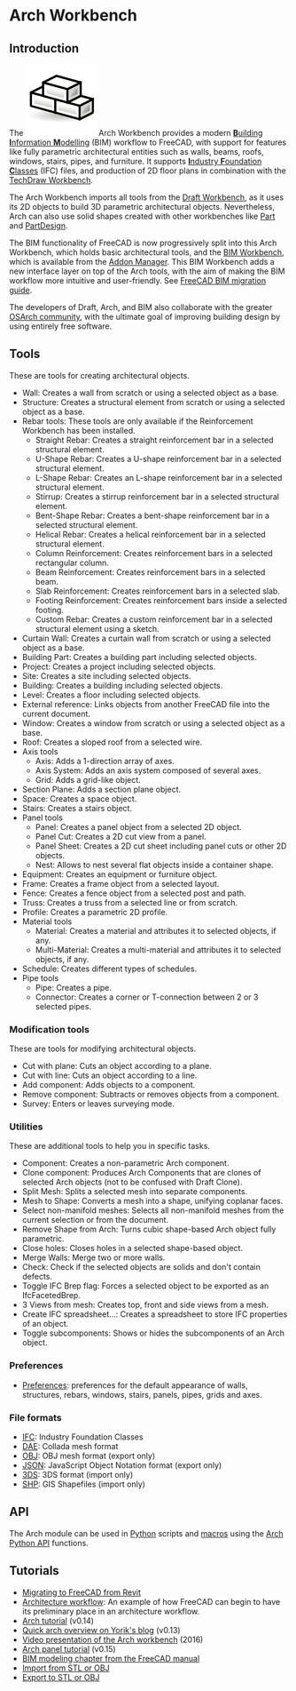 # Arch Workbench

## Introduction

The ![arch-workbench](./assets/workbench-arch.png) Arch Workbench provides a modern [**B**uilding **I**nformation **M**odelling](http://en.wikipedia.org/wiki/Building_Information_Modeling) (BIM) workflow to FreeCAD, with support for features like fully parametric architectural entities such as walls, beams, roofs, windows, stairs, pipes, and furniture. It supports [**I**ndustry **F**oundation **C**lasses](https://github.com/FreeCAD/FreeCAD-documentation-docusaurus/blob/main/src/pages/workbenches/arch-ifc.md) (IFC) files, and production of 2D floor plans in combination with the [TechDraw Workbench](docs\workbenches\techdraw.md).

The Arch Workbench imports all tools from the [Draft Workbench](docs\workbenches\draft.md), as it uses its 2D objects to build 3D parametric architectural objects. Nevertheless, Arch can also use solid shapes created with other workbenches like [Part](docs\workbenches\part.md) and [PartDesign](docs\workbenches\part-design.md).

The BIM functionality of FreeCAD is now progressively split into this Arch Workbench, which holds basic architectural tools, and the [BIM Workbench](https://wiki.freecad.org/BIM_Workbench), which is available from the [Addon Manager](https://wiki.freecad.org/Std_AddonMgr). This BIM Workbench adds a new interface layer on top of the Arch tools, with the aim of making the BIM workflow more intuitive and user-friendly. See [FreeCAD BIM migration guide](https://yorik.uncreated.net/blog/2020-010-freecad-bim-guide).

The developers of Draft, Arch, and BIM also collaborate with the greater [OSArch community](https://osarch.org/), with the ultimate goal of improving building design by using entirely free software.

## Tools

These are tools for creating architectural objects.

- Wall: Creates a wall from scratch or using a selected object as a base.
- Structure: Creates a structural element from scratch or using a selected object as a base.
- Rebar tools: These tools are only available if the Reinforcement Workbench has been installed.
  - Straight Rebar: Creates a straight reinforcement bar in a selected structural element.
  - U-Shape Rebar: Creates a U-shape reinforcement bar in a selected structural element.
  - L-Shape Rebar: Creates an L-shape reinforcement bar in a selected structural element.
  - Stirrup: Creates a stirrup reinforcement bar in a selected structural element.
  - Bent-Shape Rebar: Creates a bent-shape reinforcement bar in a selected structural element.
  - Helical Rebar: Creates a helical reinforcement bar in a selected structural element.
  - Column Reinforcement: Creates reinforcement bars in a selected rectangular column.
  - Beam Reinforcement: Creates reinforcement bars in a selected beam.
  - Slab Reinforcement: Creates reinforcement bars in a selected slab.
  - Footing Reinforcement: Creates reinforcement bars inside a selected footing.
  - Custom Rebar: Creates a custom reinforcement bar in a selected structural element using a sketch.
- Curtain Wall: Creates a curtain wall from scratch or using a selected object as a base.
- Building Part: Creates a building part including selected objects.
- Project: Creates a project including selected objects.
- Site: Creates a site including selected objects.
- Building: Creates a building including selected objects.
- Level: Creates a floor including selected objects.
- External reference: Links objects from another FreeCAD file into the current document.
- Window: Creates a window from scratch or using a selected object as a base.
- Roof: Creates a sloped roof from a selected wire.
- Axis tools
  - Axis: Adds a 1-direction array of axes.
  - Axis System: Adds an axis system composed of several axes.
  - Grid: Adds a grid-like object.
- Section Plane: Adds a section plane object.
- Space: Creates a space object.
- Stairs: Creates a stairs object.
- Panel tools
  - Panel: Creates a panel object from a selected 2D object.
  - Panel Cut: Creates a 2D cut view from a panel.
  - Panel Sheet: Creates a 2D cut sheet including panel cuts or other 2D objects.
  - Nest: Allows to nest several flat objects inside a container shape.
- Equipment: Creates an equipment or furniture object.
- Frame: Creates a frame object from a selected layout.
- Fence: Creates a fence object from a selected post and path.
- Truss: Creates a truss from a selected line or from scratch.
- Profile: Creates a parametric 2D profile.
- Material tools
  - Material: Creates a material and attributes it to selected objects, if any.
  - Multi-Material: Creates a multi-material and attributes it to selected objects, if any.
- Schedule: Creates different types of schedules.
- Pipe tools
  - Pipe: Creates a pipe.
  - Connector: Creates a corner or T-connection between 2 or 3 selected pipes.

### Modification tools

These are tools for modifying architectural objects.

- Cut with plane: Cuts an object according to a plane.
- Cut with line: Cuts an object according to a line.
- Add component: Adds objects to a component.
- Remove component: Subtracts or removes objects from a component.
- Survey: Enters or leaves surveying mode.

### Utilities

These are additional tools to help you in specific tasks.

- Component: Creates a non-parametric Arch component.
- Clone component: Produces Arch Components that are clones of selected Arch objects (not to be confused with Draft Clone).
- Split Mesh: Splits a selected mesh into separate components.
- Mesh to Shape: Converts a mesh into a shape, unifying coplanar faces.
- Select non-manifold meshes: Selects all non-manifold meshes from the current selection or from the document.
- Remove Shape from Arch: Turns cubic shape-based Arch object fully parametric.
- Close holes: Closes holes in a selected shape-based object.
- Merge Walls: Merge two or more walls.
- Check: Check if the selected objects are solids and don't contain defects.
- Toggle IFC Brep flag: Forces a selected object to be exported as an IfcFacetedBrep.
- 3 Views from mesh: Creates top, front and side views from a mesh.
- Create IFC spreadsheet...: Creates a spreadsheet to store IFC properties of an object.
- Toggle subcomponents: Shows or hides the subcomponents of an Arch object.

### Preferences

- [Preferences](https://wiki.freecad.org/Arch_Preferences): preferences for the default appearance of walls, structures, rebars, windows, stairs, panels, pipes, grids and axes.

### File formats

- [IFC](https://wiki.freecad.org/Arch_IFC): Industry Foundation Classes
- [DAE](https://wiki.freecad.org/Arch_DAE): Collada mesh format
- [OBJ](https://wiki.freecad.org/Arch_OBJ): OBJ mesh format (export only)
- [JSON](https://wiki.freecad.org/Arch_JSON): JavaScript Object Notation format (export only)
- [3DS](https://wiki.freecad.org/Arch_3DS): 3DS format (import only)
- [SHP](https://wiki.freecad.org/Arch_SHP): GIS Shapefiles (import only)

## API

The Arch module can be used in [Python](https://wiki.freecad.org/Python) scripts and [macros](https://wiki.freecad.org/Macros) using the [Arch Python API](https://wiki.freecad.org/Macros) functions.

## Tutorials

- [Migrating to FreeCAD from Revit](https://wiki.freecad.org/Migrating_to_FreeCAD_from_Revit)
- [Architecture workflow](http://yorik.uncreated.net/guestblog.php?tag=freecad): An example of how FreeCAD can begin to have its preliminary place in an architecture workflow.
- [Arch tutorial](https://wiki.freecad.org/Arch_tutorial) (v0.14)
- [Quick arch overview on Yorik's blog](http://yorik.uncreated.net/guestblog.php?2012=180) (v0.13)
- [Video presentation of the Arch workbench](https://www.youtube.com/watch?v=lTDOeHapv_E) (2016)
- [Arch panel tutorial](https://wiki.freecad.org/Arch_panel_tutorial) (v0.15)
- [BIM modeling chapter from the FreeCAD manual](https://wiki.freecad.org/Manual:BIM_modeling)
- [Import from STL or OBJ](https://wiki.freecad.org/Import_from_STL_or_OBJ)
- [Export to STL or OBJ](https://wiki.freecad.org/Export_to_STL_or_OBJ)
